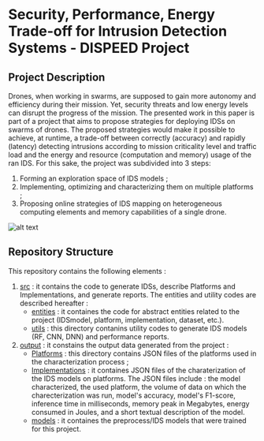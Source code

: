 # Security, Performance, Energy Trade-off for Intrusion Detection Systems - DISPEED Project 

## Project Description 
Drones, when working in swarms, are supposed to gain more autonomy and efficiency during their mission.
Yet, security threats and low energy levels can disrupt the progress
of the mission. The presented work in this paper is part
of a project that aims to propose strategies for deploying
IDSs on swarms of drones. The proposed strategies would
make it possible to achieve, at runtime, a trade-off between
correctly (accuracy) and rapidly (latency) detecting intrusions
according to mission criticality level and traffic load and the
energy and resource (computation and memory) usage of the
ran IDS. For this sake, the project was subdivided into 3
steps:
 1. Forming an exploration space of IDS models ; 
 2. Implementing, optimizing and characterizing them on multiple platforms ;
 3. Proposing online strategies of IDS mapping on
heterogeneous computing elements and memory capabilities
of a single drone.

![alt text](https://github.com/CameliaSlimani1/DISPEED_Project_demo/blob/main/docs/img/overview.png)

## Repository Structure
This repository contains the following elements : 
1. [src]( https://github.com/CameliaSlimani1/DISPEED_Project_demo/tree/main/src "src") : it contains the code to generate IDSs, describe Platforms and Implementations, and generate reports. The entities and utility codes are described hereafter : 
   * [entities](https://github.com/CameliaSlimani1/DISPEED_Project_demo/tree/main/src/entities) : it containes the code for abstract entities related to the project (IDSmodel, platform, implementation, dataset, etc.). 
   * [utils](https://github.com/CameliaSlimani1/DISPEED_Project_demo/tree/main/src/utils) : this directory contanins utility codes to generate IDS models (RF, CNN, DNN) and performance reports. 
3. [output](https://github.com/CameliaSlimani1/DISPEED_Project_demo/tree/main/output "output") : it constains the output data generated from the project : 
   * [Platforms](https://github.com/CameliaSlimani1/DISPEED_Project_demo/tree/main/output/Platforms) : this directory contains JSON files of the platforms used in the characterization process ; 
   * [Implementations](https://github.com/CameliaSlimani1/DISPEED_Project_demo/tree/main/output/Implementations) : it containes JSON files of the charaterization of the IDS models on platforms. The JSON files include : the model characterized, the used platform, the volume of data on which the charecterization was run, model's accuracy, model's F1-score, inference time in milliseconds, memory peak in Megabytes, energy consumed in Joules, and a short textual description of the model. 
   * [models](https://github.com/CameliaSlimani1/DISPEED_Project_demo/tree/main/output/models) : it containes the preprocess/IDS models that were trained for this project.    



